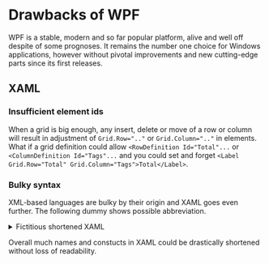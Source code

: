 # Drawbacks of WPF
WPF is a stable, modern and so far popular platform, alive and well off despite of some prognoses. It remains the number one choice for Windows applications, however without pivotal improvements and new cutting-edge parts since its first releases.

## XAML
### Insufficient element ids
When a grid is big enough, any insert, delete or move of a row or column will result in adjustment of `Grid.Row=".."` or `Grid.Column=".."` in elements.\
What if a grid definition could allow `<RowDefinition Id="Total"...` or `<ColumnDefinition Id="Tags"...` and you could set and forget `<Label Grid.Row="Total" Grid.Column="Tags">Total</Label>`.

### Bulky syntax
XML-based languages are bulky by their origin and XAML goes even further. The following dummy shows possible abbreviation.
<details>
  <summary>Fictitious shortened XAML</summary>

```XAML
<Grid>
   <Grid.Cols>
      <Col Width="Auto"/>
      <Col Width="*"/>
   </Grid.Cols>
   <Grid.Rows>
      <Row Height="Auto" />
      <Row Height="Auto" />
      <Row Height="Auto" />
   </Grid.Rows>
   <Label Grid>Ja</Label>
   ...
</Grid>
```
</details>

Overall much names and constucts in XAML could be drastically shortened without loss of readability.
